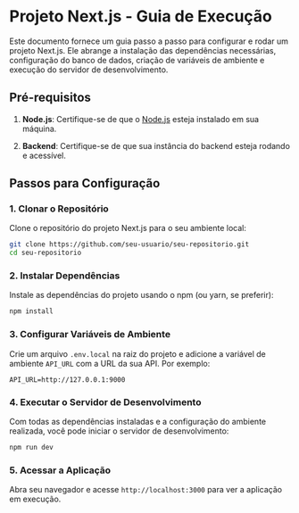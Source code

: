 # Projeto Next.js - Guia de Execução

Este documento fornece um guia passo a passo para configurar e rodar um projeto Next.js. Ele abrange a instalação das dependências necessárias, configuração do banco de dados, criação de variáveis de ambiente e execução do servidor de desenvolvimento.

## Pré-requisitos

1. **Node.js**: Certifique-se de que o [Node.js](https://nodejs.org/) esteja instalado em sua máquina.

2. **Backend**: Certifique-se de que sua instância do backend esteja rodando e acessível.

## Passos para Configuração

### 1. Clonar o Repositório

Clone o repositório do projeto Next.js para o seu ambiente local:

```bash
git clone https://github.com/seu-usuario/seu-repositorio.git
cd seu-repositorio
```

### 2. Instalar Dependências

Instale as dependências do projeto usando o npm (ou yarn, se preferir):

```bash
npm install
```

### 3. Configurar Variáveis de Ambiente

Crie um arquivo `.env.local` na raiz do projeto e adicione a variável de ambiente `API_URL` com a URL da sua API. Por exemplo:

```env
API_URL=http://127.0.0.1:9000
```

### 4. Executar o Servidor de Desenvolvimento

Com todas as dependências instaladas e a configuração do ambiente realizada, você pode iniciar o servidor de desenvolvimento:

```bash
npm run dev
```

### 5. Acessar a Aplicação

Abra seu navegador e acesse `http://localhost:3000` para ver a aplicação em execução.
